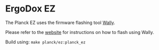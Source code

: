 # ErgoDox EZ

The Planck EZ uses the firmware flashing tool [Wally](https://ergodox-ez.com/pages/wally).

Please refer to the [website](https://ergodox-ez.com/pages/wally) for instructions on how to flash using Wally.

Build using: `make planck/ez:planck_ez`
